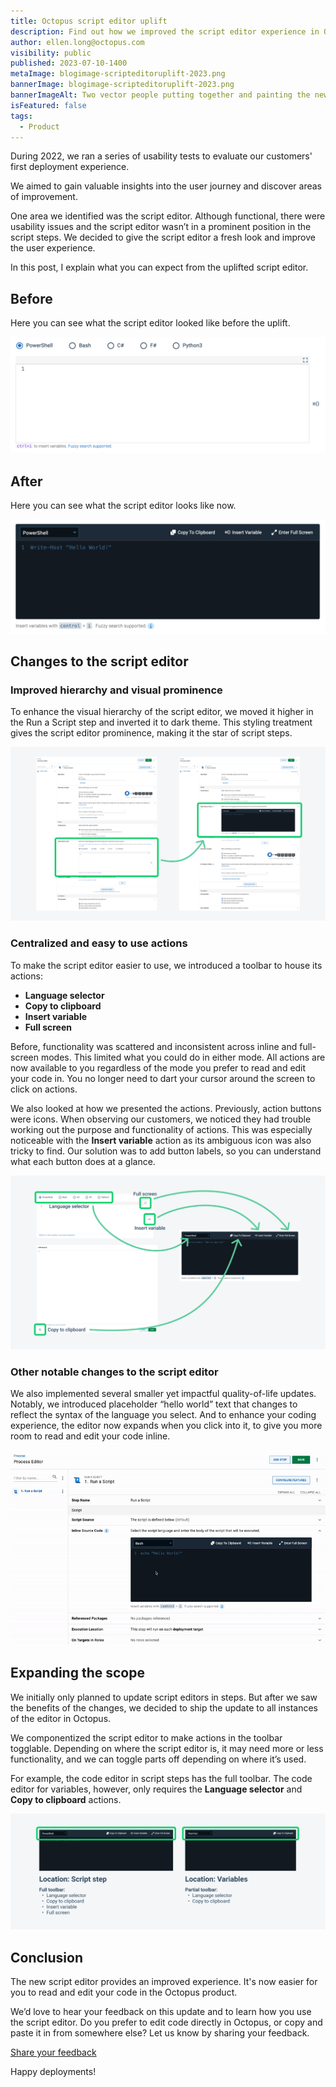 ```yaml
---
title: Octopus script editor uplift
description: Find out how we improved the script editor experience in Octopus Deploy.
author: ellen.long@octopus.com
visibility: public
published: 2023-07-10-1400
metaImage: blogimage-scripteditoruplift-2023.png
bannerImage: blogimage-scripteditoruplift-2023.png
bannerImageAlt: Two vector people putting together and painting the new Octopus script editor UI.
isFeatured: false
tags: 
  - Product
---
```


During 2022, we ran a series of usability tests to evaluate our customers' first deployment experience. 

We aimed to gain valuable insights into the user journey and discover areas of improvement. 

One area we identified was the script editor. Although functional, there were usability issues and the script editor wasn’t in a prominent position in the script steps. We decided to give the script editor a fresh look and improve the user experience.

In this post, I explain what you can expect from the uplifted script editor.

## Before

Here you can see what the script editor looked like before the uplift.

![Screenshot of the previous script editor.](blogimage-scripteditorbefore-2023.png "width=500")


## After

Here you can see what the script editor looks like now.

![Screenshot of the new dark theme script editor.](blogimage-scripteditorafter-2023.png "width=500")

## Changes to the script editor

### Improved hierarchy and visual prominence

To enhance the visual hierarchy of the script editor, we moved it higher in the Run a Script step and inverted it to dark theme. This styling treatment gives the script editor prominence, making it the star of script steps.

![Before and after screenshots comparing the previous and current placement of the script editor in the Run a Script deployment process step.](blogimage-scriptplacement-2023.png "width=500")


### Centralized and easy to use actions

To make the script editor easier to use, we introduced a toolbar to house its actions: 

- **Language selector**
- **Copy to clipboard**
- **Insert variable** 
- **Full screen**

Before, functionality was scattered and inconsistent across inline and full-screen modes. This limited what you could do in either mode. All actions are now available to you regardless of the mode you prefer to read and edit your code in. You no longer need to dart your cursor around the screen to click on actions.

We also looked at how we presented the actions. Previously, action buttons were icons. When observing our customers, we noticed they had trouble working out the purpose and functionality of actions. This was especially noticeable with the **Insert variable** action as its ambiguous icon was also tricky to find. Our solution was to add button labels, so you can understand what each button does at a glance.

![Screenshots showing the before and after placement of script editor actions.](blogimage-scripttoolbar-2023.png "width=500")

### Other notable changes to the script editor

We also implemented several smaller yet impactful quality-of-life updates. Notably, we introduced placeholder “hello world” text that changes to reflect the syntax of the language you select. And to enhance your coding experience, the editor now expands when you click into it, to give you more room to read and edit your code inline.

![Gif shows the script editor expands when it is clicked, and placeholder “Hello World” syntax changes when a different coding language is selected.](bloggif-scriptexpand-2023.gif "width=500")


## Expanding the scope

We initially only planned to update script editors in steps. But after we saw the benefits of the changes, we decided to ship the update to all instances of the editor in Octopus. 

We componentized the script editor to make actions in the toolbar togglable. Depending on where the script editor is, it may need more or less functionality, and we can toggle parts off depending on where it’s used. 

For example, the code editor in script steps has the full toolbar. The code editor for variables, however, only requires the **Language selector** and **Copy to clipboard** actions.

![Screenshots comparing two versions of the script editor's toolbar. The first shows the script editor with all the toolbar actions, the second shows less actions.](blogimage-scriptcomponentization-2023.png "width=500")

## Conclusion

The new script editor provides an improved experience. It's now easier for you to read and edit your code in the Octopus product. 

We’d love to hear your feedback on this update and to learn how you use the script editor. Do you prefer to edit code directly in Octopus, or copy and paste it in from somewhere else? Let us know by sharing your feedback.

<span><a class="btn btn-success" href="https://octopusdeploy.typeform.com/to/bJfRWHyf">Share your feedback</a></span>

Happy deployments!